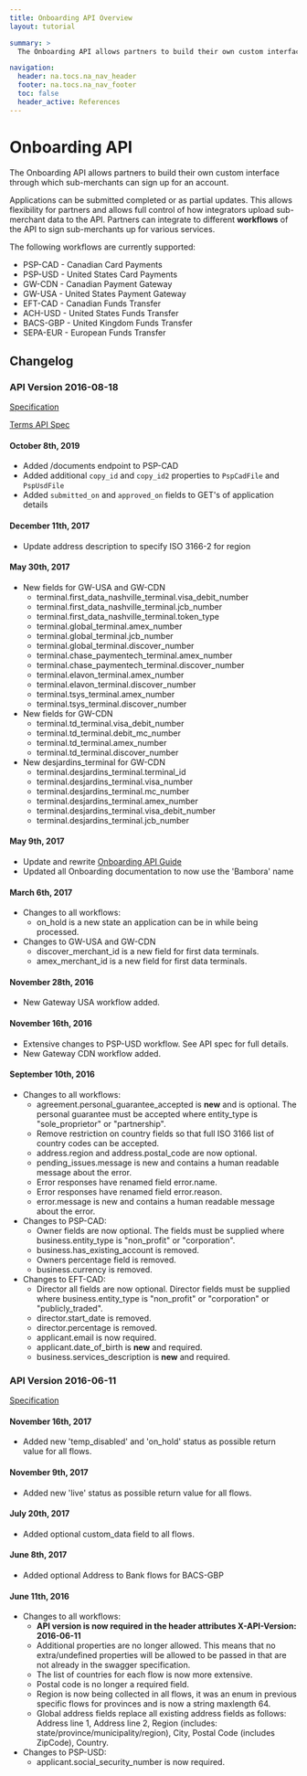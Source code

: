 ```yaml
---
title: Onboarding API Overview
layout: tutorial

summary: >
  The Onboarding API allows partners to build their own custom interface through which sub-merchants can sign up for an account.

navigation:
  header: na.tocs.na_nav_header
  footer: na.tocs.na_nav_footer
  toc: false
  header_active: References
---
```


# Onboarding API

The Onboarding API allows partners to build their own custom interface through which sub-merchants can sign up for an account.

Applications can be submitted completed or as partial updates. This allows
flexibility for partners and allows full control of how integrators upload
sub-merchant data to the API. Partners can integrate to different **workflows**
of the API to sign sub-merchants up for various services.

The following workflows are currently supported:

* PSP-CAD - Canadian Card Payments
* PSP-USD - United States Card Payments
* GW-CDN - Canadian Payment Gateway
* GW-USA - United States Payment Gateway
* EFT-CAD - Canadian Funds Transfer
* ACH-USD - United States Funds Transfer
* BACS-GBP - United Kingdom Funds Transfer
* SEPA-EUR - European Funds Transfer

## Changelog

### **API Version 2016-08-18**

[Specification](./v2016-08-18)

[Terms API Spec](./tac_v2016-08-18)

#### October 8th, 2019

* Added /documents endpoint to PSP-CAD
* Added additional `copy_id` and `copy_id2` properties to `PspCadFile` and `PspUsdFile`
* Added `submitted_on` and `approved_on` fields to GET's of application details

#### December 11th, 2017

* Update address description to specify ISO 3166-2 for region

#### May 30th, 2017

* New fields for GW-USA and GW-CDN
    * terminal.first_data_nashville_terminal.visa_debit_number
    * terminal.first_data_nashville_terminal.jcb_number
    * terminal.first_data_nashville_terminal.token_type
    * terminal.global_terminal.amex_number
    * terminal.global_terminal.jcb_number
    * terminal.global_terminal.discover_number
    * terminal.chase_paymentech_terminal.amex_number
    * terminal.chase_paymentech_terminal.discover_number
    * terminal.elavon_terminal.amex_number
    * terminal.elavon_terminal.discover_number
    * terminal.tsys_terminal.amex_number
    * terminal.tsys_terminal.discover_number
* New fields for GW-CDN
    * terminal.td_terminal.visa_debit_number
    * terminal.td_terminal.debit_mc_number
    * terminal.td_terminal.amex_number
    * terminal.td_terminal.discover_number
* New desjardins_terminal for GW-CDN
    * terminal.desjardins_terminal.terminal_id
    * terminal.desjardins_terminal.visa_number
    * terminal.desjardins_terminal.mc_number
    * terminal.desjardins_terminal.amex_number
    * terminal.desjardins_terminal.visa_debit_number
    * terminal.desjardins_terminal.jcb_number

#### May 9th, 2017

* Update and rewrite [Onboarding API Guide](../../guides/onboarding)
* Updated all Onboarding documentation to now use the 'Bambora' name

#### March 6th, 2017

* Changes to all workflows:
    * on_hold is a new state an application can be in while being processed.
* Changes to GW-USA and GW-CDN
    * discover_merchant_id is a new field for first data terminals.
    * amex_merchant_id is a new field for first data terminals.

#### November 28th, 2016

* New Gateway USA workflow added.

#### November 16th, 2016

* Extensive changes to PSP-USD workflow. See API spec for full details.
* New Gateway CDN workflow added.

#### September 10th, 2016

* Changes to all workflows:
    * agreement.personal_guarantee_accepted is **new** and is optional. The personal guarantee must be accepted where entity_type is "sole_proprietor" or "partnership".
    * Remove restriction on country fields so that full ISO 3166 list of country codes can be accepted.
    * address.region and address.postal_code are now optional.
    * pending_issues.message is new and contains a human readable message about the error.
    * Error responses have renamed field error.name.
    * Error responses have renamed field error.reason.
    * error.message is new and contains a human readable message about the error.
* Changes to PSP-CAD:
    * Owner fields are now optional. The fields must be supplied where business.entity_type is "non_profit" or "corporation".
    * business.has_existing_account is removed.
    * Owners percentage field is removed.
    * business.currency is removed.
* Changes to EFT-CAD:
    * Director all fields are now optional. Director fields must be supplied where business.entity_type is "non_profit" or "corporation" or "publicly_traded".
    * director.start_date is removed.
    * director.percentage is removed.
    * applicant.email is now required.
    * applicant.date_of_birth is **new** and required.
    * business.services_description is **new** and required.

### **API Version 2016-06-11**

[Specification](./v2016-06-11)

#### November 16th, 2017

* Added new 'temp_disabled' and 'on_hold' status as possible return value for all flows.

#### November 9th, 2017

* Added new 'live' status as possible return value for all flows.

#### July 20th, 2017

* Added optional custom_data field to all flows.

#### June 8th, 2017

* Added optional Address to Bank flows for BACS-GBP

#### June 11th, 2016

* Changes to all workflows:
    * **API version is now required in the header attributes X-API-Version: 2016-06-11**
    * Additional properties are no longer allowed. This means that no extra/undefined properties will be allowed to be passed in that are not already in the swagger specification.
    * The list of countries for each flow is now more extensive.
    * Postal code is no longer a required field.
    * Region is now being collected in all flows, it was an enum in previous specific flows for provinces and is now a string maxlength 64.
    * Global address fields replace all existing address fields as follows: Address line 1, Address line 2, Region (includes: state/province/municipality/region), City, Postal Code (includes ZipCode), Country.
* Changes to PSP-USD:
    * applicant.social_security_number is now required.
